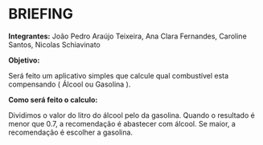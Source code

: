 <H1>BRIEFING</H1>

**Integrantes:** João Pedro Araújo Teixeira, Ana Clara Fernandes, Caroline Santos, Nicolas Schiavinato

**Objetivo:** 

Será feito um aplicativo simples que calcule qual combustível esta compensando ( Álcool ou Gasolina ). 

**Como será feito o calculo:**

Dividimos o valor do litro do álcool pelo da gasolina.
Quando o resultado é menor que 0.7, a recomendação é abastecer
com álcool. Se maior, a recomendação é escolher a gasolina.

